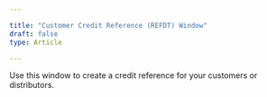 ```yaml
---  

title: "Customer Credit Reference (REFDT) Window"  
draft: false 
type: Article

---
```



Use this window to create a credit reference for your customers or distributors.  
